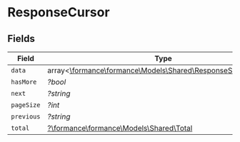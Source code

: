 # ResponseCursor


## Fields

| Field                                                                                                     | Type                                                                                                      | Required                                                                                                  | Description                                                                                               | Example                                                                                                   |
| --------------------------------------------------------------------------------------------------------- | --------------------------------------------------------------------------------------------------------- | --------------------------------------------------------------------------------------------------------- | --------------------------------------------------------------------------------------------------------- | --------------------------------------------------------------------------------------------------------- |
| `data`                                                                                                    | array<[\formance\formance\Models\Shared\ResponseSchemasData](../../models/shared/ResponseSchemasData.md)> | :heavy_minus_sign:                                                                                        | N/A                                                                                                       |                                                                                                           |
| `hasMore`                                                                                                 | *?bool*                                                                                                   | :heavy_minus_sign:                                                                                        | N/A                                                                                                       |                                                                                                           |
| `next`                                                                                                    | *?string*                                                                                                 | :heavy_minus_sign:                                                                                        | N/A                                                                                                       | YXVsdCBhbmQgYSBtYXhpbXVtIG1heF9yZXN1bHRzLol=                                                              |
| `pageSize`                                                                                                | *?int*                                                                                                    | :heavy_minus_sign:                                                                                        | N/A                                                                                                       |                                                                                                           |
| `previous`                                                                                                | *?string*                                                                                                 | :heavy_minus_sign:                                                                                        | N/A                                                                                                       | YXVsdCBhbmQgYSBtYXhpbXVtIG1heF9yZXN1bHRzLol=                                                              |
| `total`                                                                                                   | [?\formance\formance\Models\Shared\Total](../../models/shared/Total.md)                                   | :heavy_minus_sign:                                                                                        | N/A                                                                                                       |                                                                                                           |